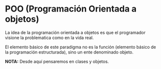 # POO (Programación Orientada a objetos)

La idea de la programación orientada a objetos es que el programador visione la problematica como en la vida real.

El elemento básico de este paradigma no es la función (elemento básico de la programación estructurada), sino un ente denominado objeto.

**NOTA:**
Desde aquí pensaremos en clases y objetos.
